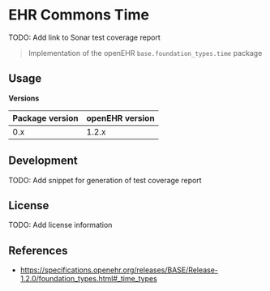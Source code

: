 # EHR Commons Time

TODO: Add link to Sonar test coverage report

> Implementation of the openEHR `base.foundation_types.time` package

## Usage

**Versions**

| **Package version** | **openEHR version** |
|---------------------|---------------------|
| 0.x                 | 1.2.x               |       

## Development

TODO: Add snippet for generation of test coverage report

## License

TODO: Add license information

## References

- https://specifications.openehr.org/releases/BASE/Release-1.2.0/foundation_types.html#_time_types
